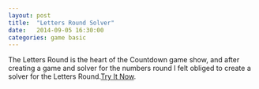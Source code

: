 ```yaml
---
layout: post
title:  "Letters Round Solver"
date:   2014-09-05 16:30:00
categories: game basic
---
```


The Letters Round is the heart of the Countdown game show, and after creating a game and solver for the numbers round I felt obliged to create a solver for the Letters Round.[Try It Now][play-link].


[play-link]: /letters-numbers-solver/
